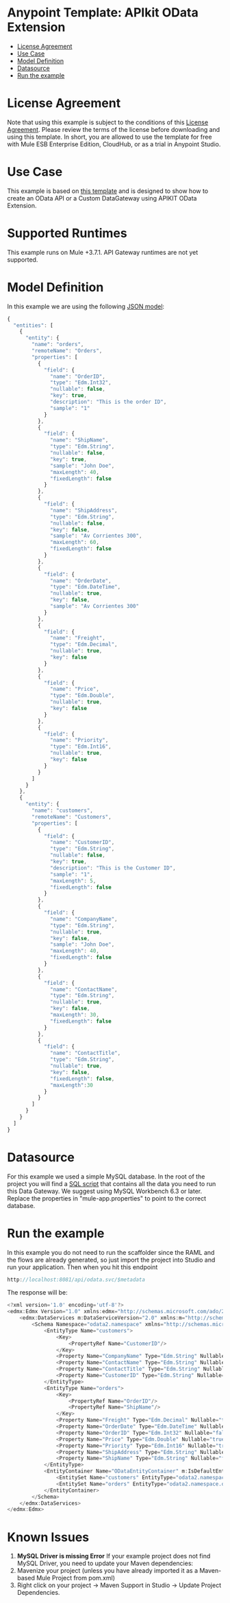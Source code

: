 
# Anypoint Template: APIkit OData Extension

+ [License Agreement](#licenseagreement)
+ [Use Case](#usecase)
+ [Model Definition](#model)
+ [Datasource](#datasource)
+ [Run the example](#run)

# License Agreement <a name="licenseagreement"/>
Note that using this example is subject to the conditions of this [License Agreement](AnypointTemplateLicense.pdf).
Please review the terms of the license before downloading and using this template. In short, you are allowed to use the template for free with Mule ESB Enterprise Edition, CloudHub, or as a trial in Anypoint Studio.

# Use Case <a name="usecase"/>

This example is based on [this template](https://github.com/mulesoft/apikit-odata-template) and is designed to show how to create an OData API or a Custom DataGateway using APIKIT OData Extension.

# Supported Runtimes <a name="runtimes"/>

This example runs on Mule +3.7.1. API Gateway runtimes are not yet supported.

# Model Definition <a name="model"/>

In this example we are using the following [JSON model](/src/main/api/model.json):


```javascript
{
  "entities": [
    {
      "entity": {
        "name": "orders",
        "remoteName": "Orders",
        "properties": [
          {
            "field": {
              "name": "OrderID",
              "type": "Edm.Int32",
              "nullable": false,
              "key": true,
              "description": "This is the order ID",
              "sample": "1"
            }
          },
          {
            "field": {
              "name": "ShipName",
              "type": "Edm.String",
              "nullable": false,
              "key": true,
              "sample": "John Doe",
              "maxLength": 40,
			  "fixedLength": false
            }
          },
          {
            "field": {
              "name": "ShipAddress",
              "type": "Edm.String",
              "nullable": false,
              "key": false,
              "sample": "Av Corrientes 300",
              "maxLength": 60,
			  "fixedLength": false
            }
          },
          {
            "field": {
              "name": "OrderDate",
              "type": "Edm.DateTime",
              "nullable": true,
              "key": false,
              "sample": "Av Corrientes 300"
            }
          },
          {
            "field": {
              "name": "Freight",
              "type": "Edm.Decimal",
              "nullable": true,
              "key": false
            }
          },
          {
            "field": {
              "name": "Price",
              "type": "Edm.Double",
              "nullable": true,
              "key": false
            }
          },
          {
            "field": {
              "name": "Priority",
              "type": "Edm.Int16",
              "nullable": true,
              "key": false
            }
          }
        ]
      }
    },
    {
      "entity": {
        "name": "customers",
        "remoteName": "Customers",
        "properties": [
          {
            "field": {
              "name": "CustomerID",
              "type": "Edm.String",
              "nullable": false,
              "key": true,
              "description": "This is the Customer ID",
              "sample": "1",
              "maxLength": 5,
              "fixedLength": false
            }
          },
          {
            "field": {
              "name": "CompanyName",
              "type": "Edm.String",
              "nullable": true,
              "key": false,
              "sample": "John Doe",
              "maxLength": 40,
			  "fixedLength": false
            }
          },
          {
            "field": {
              "name": "ContactName",
              "type": "Edm.String",
              "nullable": true,
              "key": false,
              "maxLength": 30,
			  "fixedLength": false
            }
          },
          {
            "field": {
              "name": "ContactTitle",
              "type": "Edm.String",
              "nullable": true,
              "key": false,
			  "fixedLength": false,
			  "maxLength":30
            }
          }
        ]
      }
    }
  ]
}
```
# Datasource <a name="datasource"/>

For this example we used a simple MySQL database. In the root of the project you will find a [SQL script](example.sql) that contains all the data you need to run this Data Gateway.
We suggest using MySQL Workbench 6.3 or later. Replace the properties in "mule-app.properties" to point to the correct database. 

# Run the example <a name="run"/>

In this example you do not need to run the scaffolder since the RAML and the flows are already generated, so just import the project into Studio and run your application. Then when you hit this endpoint 
```javascript
http://localhost:8081/api/odata.svc/$metadata
```
The response will be: 
```javascript
<?xml version='1.0' encoding='utf-8'?>
<edmx:Edmx Version="1.0" xmlns:edmx="http://schemas.microsoft.com/ado/2007/06/edmx">
    <edmx:DataServices m:DataServiceVersion="2.0" xmlns:m="http://schemas.microsoft.com/ado/2007/08/dataservices/metadata">
        <Schema Namespace="odata2.namespace" xmlns="http://schemas.microsoft.com/ado/2008/09/edm">
            <EntityType Name="customers">
                <Key>
                    <PropertyRef Name="CustomerID"/>
                </Key>
                <Property Name="CompanyName" Type="Edm.String" Nullable="true" MaxLength="40" FixedLength="false"/>
                <Property Name="ContactName" Type="Edm.String" Nullable="true" MaxLength="30" FixedLength="false"/>
                <Property Name="ContactTitle" Type="Edm.String" Nullable="true" MaxLength="30" FixedLength="false"/>
                <Property Name="CustomerID" Type="Edm.String" Nullable="false" MaxLength="5" FixedLength="false"/>
            </EntityType>
            <EntityType Name="orders">
                <Key>
                    <PropertyRef Name="OrderID"/>
                    <PropertyRef Name="ShipName"/>
                </Key>
                <Property Name="Freight" Type="Edm.Decimal" Nullable="true"/>
                <Property Name="OrderDate" Type="Edm.DateTime" Nullable="true"/>
                <Property Name="OrderID" Type="Edm.Int32" Nullable="false"/>
                <Property Name="Price" Type="Edm.Double" Nullable="true"/>
                <Property Name="Priority" Type="Edm.Int16" Nullable="true"/>
                <Property Name="ShipAddress" Type="Edm.String" Nullable="false" MaxLength="60" FixedLength="false"/>
                <Property Name="ShipName" Type="Edm.String" Nullable="false" MaxLength="40" FixedLength="false"/>
            </EntityType>
            <EntityContainer Name="ODataEntityContainer" m:IsDefaultEntityContainer="true">
                <EntitySet Name="customers" EntityType="odata2.namespace.customers"/>
                <EntitySet Name="orders" EntityType="odata2.namespace.orders"/>
            </EntityContainer>
        </Schema>
    </edmx:DataServices>
</edmx:Edmx>
```
# Known Issues <a name="knownissues"/>

1. **MySQL Driver is missing Error**
 If your example project does not find MySQL Driver, you need to update your Maven dependencies: 
  1. Mavenize your project (unless you have already imported it as a Maven-based Mule Project from pom.xml) 
  2. Right click on your project -> Maven Support in Studio -> Update Project Dependencies. 
